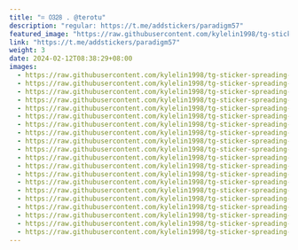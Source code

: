 ```yaml
---
title: "⌗ 𝟢𝟥𝟤𝟪 . @terotu"
description: "regular: https://t.me/addstickers/paradigm57"
featured_image: "https://raw.githubusercontent.com/kylelin1998/tg-sticker-spreading-worldwide-images/main/img/8b9b870a-8097-43d0-b06d-13af62debca9.jpg"
link: "https://t.me/addstickers/paradigm57"
weight: 3
date: 2024-02-12T08:38:29+08:00
images:
  - https://raw.githubusercontent.com/kylelin1998/tg-sticker-spreading-worldwide-images/main/img/8b9b870a-8097-43d0-b06d-13af62debca9.jpg
  - https://raw.githubusercontent.com/kylelin1998/tg-sticker-spreading-worldwide-images/main/img/431d9e33-46a3-4df3-8155-9564ca779e57.jpg
  - https://raw.githubusercontent.com/kylelin1998/tg-sticker-spreading-worldwide-images/main/img/0e765a81-4033-47e3-80ef-bf7fcf7b13e0.jpg
  - https://raw.githubusercontent.com/kylelin1998/tg-sticker-spreading-worldwide-images/main/img/774d1091-b0c4-408d-9751-100230ada172.jpg
  - https://raw.githubusercontent.com/kylelin1998/tg-sticker-spreading-worldwide-images/main/img/fd370962-7cfa-4669-80b9-419700c22b58.jpg
  - https://raw.githubusercontent.com/kylelin1998/tg-sticker-spreading-worldwide-images/main/img/5694d787-7c69-43ac-bced-03056255aee9.jpg
  - https://raw.githubusercontent.com/kylelin1998/tg-sticker-spreading-worldwide-images/main/img/cc1435b9-6550-4e0b-a02e-d4a3d128bc40.jpg
  - https://raw.githubusercontent.com/kylelin1998/tg-sticker-spreading-worldwide-images/main/img/73086689-1da9-4b5c-ac3b-c4f97ca8d966.jpg
  - https://raw.githubusercontent.com/kylelin1998/tg-sticker-spreading-worldwide-images/main/img/feceddbf-81d1-4dec-9113-d398fb9801d9.jpg
  - https://raw.githubusercontent.com/kylelin1998/tg-sticker-spreading-worldwide-images/main/img/6fc7243a-a5ad-41e0-9ca9-f675dec42fac.jpg
  - https://raw.githubusercontent.com/kylelin1998/tg-sticker-spreading-worldwide-images/main/img/430bc3d4-ff36-43c4-b4c6-25f06aaf4e32.jpg
  - https://raw.githubusercontent.com/kylelin1998/tg-sticker-spreading-worldwide-images/main/img/00d4ca23-182c-484a-9517-9697870dcb29.jpg
  - https://raw.githubusercontent.com/kylelin1998/tg-sticker-spreading-worldwide-images/main/img/cc2f18c2-0348-4e9c-ab97-40b96bb7bc1e.jpg
  - https://raw.githubusercontent.com/kylelin1998/tg-sticker-spreading-worldwide-images/main/img/80b1b5e4-34b1-48d8-a6f7-3152e32e65f1.jpg
  - https://raw.githubusercontent.com/kylelin1998/tg-sticker-spreading-worldwide-images/main/img/6018cb50-34e0-4d9c-a960-ada3578c28c6.jpg
  - https://raw.githubusercontent.com/kylelin1998/tg-sticker-spreading-worldwide-images/main/img/e4c540a6-9de3-4f0a-af32-5d67572baa61.jpg
  - https://raw.githubusercontent.com/kylelin1998/tg-sticker-spreading-worldwide-images/main/img/b1e1562e-5367-4d74-9e20-9818f4436618.jpg
  - https://raw.githubusercontent.com/kylelin1998/tg-sticker-spreading-worldwide-images/main/img/8d8cb7fe-7a3e-4073-ba21-c8e8c2eb3460.jpg
  - https://raw.githubusercontent.com/kylelin1998/tg-sticker-spreading-worldwide-images/main/img/181be2bc-8a51-4a58-bcb7-7113eda838d1.jpg
  - https://raw.githubusercontent.com/kylelin1998/tg-sticker-spreading-worldwide-images/main/img/fe9e359c-c55a-45ce-bf66-06737188ad32.jpg
---
```

